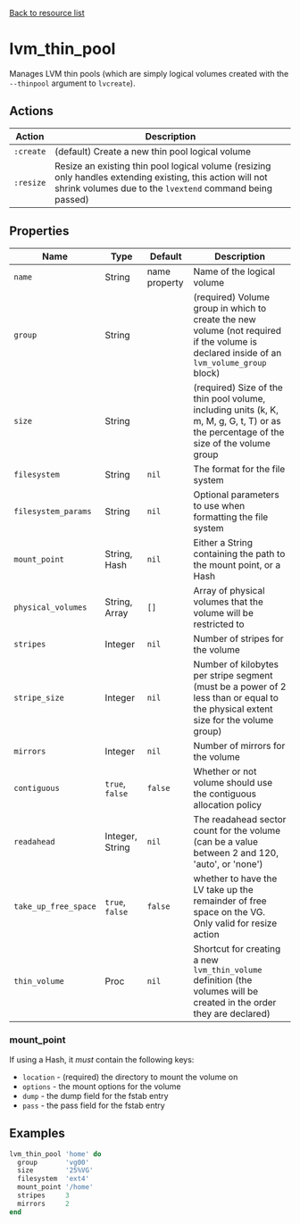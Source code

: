 [Back to resource list](../README.md#resources)

# lvm_thin_pool

Manages LVM thin pools (which are simply logical volumes created with the `--thinpool` argument to `lvcreate`).

## Actions

| Action    | Description                                                                                                                                                            |
| --------- | ---------------------------------------------------------------------------------------------------------------------------------------------------------------------- |
| `:create` | (default) Create a new thin pool logical volume                                                                                                                        |
| `:resize` | Resize an existing thin pool logical volume (resizing only handles extending existing, this action will not shrink volumes due to the `lvextend` command being passed) |

## Properties

| Name                 | Type            | Default       | Description                                                                                                                              |
| -------------------- | --------------- | ------------- | ---------------------------------------------------------------------------------------------------------------------------------------- |
| `name`               | String          | name property | Name of the logical volume                                                                                                               |
| `group`              | String          |               | (required) Volume group in which to create the new volume (not required if the volume is declared inside of an `lvm_volume_group` block) |
| `size`               | String          |               | (required) Size of the thin pool volume, including units (k, K, m, M, g, G, t, T) or as the percentage of the size of the volume group   |
| `filesystem`         | String          | `nil`         | The format for the file system                                                                                                           |
| `filesystem_params`  | String          | `nil`         | Optional parameters to use when formatting the file system                                                                               |
| `mount_point`        | String, Hash    | `nil`         | Either a String containing the path to the mount point, or a Hash                                                                        |
| `physical_volumes`   | String, Array   | `[]`          | Array of physical volumes that the volume will be restricted to                                                                          |
| `stripes`            | Integer         | `nil`         | Number of stripes for the volume                                                                                                         |
| `stripe_size`        | Integer         | `nil`         | Number of kilobytes per stripe segment (must be a power of 2 less than or equal to the physical extent size for the volume group)        |
| `mirrors`            | Integer         | `nil`         | Number of mirrors for the volume                                                                                                         |
| `contiguous`         | `true`, `false` | `false`       | Whether or not volume should use the contiguous allocation policy                                                                        |
| `readahead`          | Integer, String | `nil`         | The readahead sector count for the volume (can be a value between 2 and 120, 'auto', or 'none')                                          |
| `take_up_free_space` | `true`, `false` | `false`       | whether to have the LV take up the remainder of free space on the VG. Only valid for resize action                                       |
| `thin_volume`        | Proc            | `nil`         | Shortcut for creating a new `lvm_thin_volume` definition (the volumes will be created in the order they are declared)                    |

### mount_point

If using a Hash, it _must_ contain the following keys:

- `location` - (required) the directory to mount the volume on
- `options` - the mount options for the volume
- `dump` - the dump field for the fstab entry
- `pass` - the pass field for the fstab entry

## Examples

```ruby
lvm_thin_pool 'home' do
  group       'vg00'
  size        '25%VG'
  filesystem  'ext4'
  mount_point '/home'
  stripes     3
  mirrors     2
end
```
